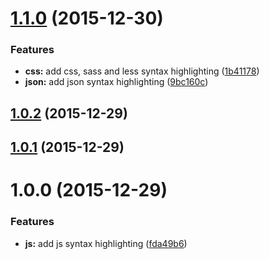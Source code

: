 <a name="1.1.0"></a>
# [1.1.0](https://github.com/colinmeinke/oaxaca-syntax-theme/compare/v1.0.2...v1.1.0) (2015-12-30)


### Features

* **css:** add css, sass and less syntax highlighting ([1b41178](https://github.com/colinmeinke/oaxaca-syntax-theme/commit/1b41178))
* **json:** add json syntax highlighting ([9bc160c](https://github.com/colinmeinke/oaxaca-syntax-theme/commit/9bc160c))



<a name="1.0.2"></a>
## [1.0.2](https://github.com/colinmeinke/oaxaca-syntax-theme/compare/v1.0.1...v1.0.2) (2015-12-29)




<a name="1.0.1"></a>
## [1.0.1](https://github.com/colinmeinke/oaxaca-syntax-theme/compare/v1.0.0...v1.0.1) (2015-12-29)




<a name="1.0.0"></a>
# 1.0.0 (2015-12-29)


### Features

* **js:** add js syntax highlighting ([fda49b6](https://github.com/colinmeinke/oaxaca-syntax/commit/fda49b6))



